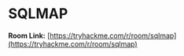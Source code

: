 # SQLMAP

**Room Link:** [https://tryhackme.com/r/room/sqlmap](https://tryhackme.com/r/room/sqlmap)
